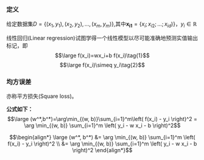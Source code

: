 ### 定义

给定数据集$D=\{(x_1,y_1),(x_2,y_2),...,(x_m,y_m)\}$,其中$\boldsymbol{x_{i1}}=\{x_i;x_{i2};...;x_{id})\}$，$y_i\in\mathbb{R}$

线性回归(Linear regression)试图学得一个线性模型以尽可能准确地预测实值输出标记，即$$\large f(x_i)=wx_i+b f(x_i)\tag{1}$$ $$\large f(x_i)\simeq y_i\tag{2}$$

### 均方误差

亦称平方损失(Square loss)。

**公式如下：**
$$\large (w^*,b^*)=\arg\min_{(w, b)}\sum_{i=1}^m\left( f(x_i) - y_i \right)^2 = \arg \min_{(w, b)} \sum_{i=1}^m \left( y_i - w x_i - b \right)^2$$

$$\begin{align*} \large (w^*, b^*) &= \arg \min_{(w, b)} \sum_{i=1}^m \left( f(x_i) - y_i \right)^2 \\ &= \arg \min_{(w, b)} \sum_{i=1}^m \left( y_i - w x_i - b \right)^2 \end{align*}$$
